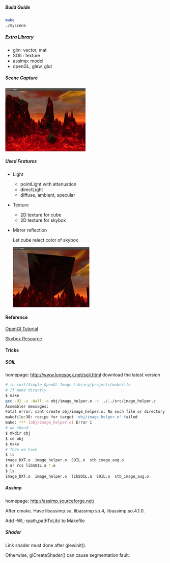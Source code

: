 ##### Build Guide
```bash
make
./myscene
```

##### Extra Library
- glm: vector, mat 
- SOIL: texture
- assimp: model
- openGL, glew, glut

##### Scene Capture
<img src=".\screenshot\myscene.png" width="50%">

##### Used Features
- Light
    - pointLight with attenuation
    - directLight 
    - diffuse, ambient, specular
- Texture
    - 2D texture for cube
    - 2D texture for skybox
- Mirror reflection
 
  Let cube relect color of skybox
    
  <img src=".\screenshot\reflection.png" width="50%">
    

#### Reference
[OpenGl Tutorial](https://learnopengl-cn.readthedocs.io/zh/latest/05%20Advanced%20Lighting/08%20Deferred%20Shading/)

[Skybox Resource](http://www.custommapmakers.org/skyboxes.php)


#### Tricks
##### SOIL
homepage: http://www.lonesock.net/soil.html
download the latest version
```bash
# in soil/Simple OpenGL Image Library/projects/makefile
# if make directly
$ make
gcc -O2 -s -Wall -o obj/image_helper.o -c ../../src/image_helper.c
Assembler messages:
Fatal error: cant create obj/image_helper.o: No such file or directory
makefile:38: recipe for target 'obj/image_helper.o' failed
make: *** [obj/image_helper.o] Error 1
# we shoud
$ mkdir obj
$ cd obj
$ make
# Then we have 
$ ls
image_DXT.o  image_helper.o  SOIL.o  stb_image_aug.o
$ ar rcs libSOIL.a *.o
$ ls
image_DXT.o  image_helper.o  libSOIL.a  SOIL.o  stb_image_aug.o
```
##### Assimp
homepage: http://assimp.sourceforge.net/

After cmake. Have libassimp.so, libassimp.so.4, libassimp.so.4.1.0. 

Add -Wl,-rpath,pathToLib/ to Makefile

##### Shader
Link shader must done after glewinit().

Otherwise, glCreateShader() can cause segmentation fault.